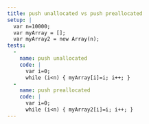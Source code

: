 ```yaml
---
title: push unallocated vs push preallocated
setup: |
  var n=10000;
  var myArray = [];
  var myArray2 = new Array(n);
tests:
  -
    name: push unallocated
    code: |
      var i=0;
      while (i<n) { myArray[i]=i; i++; }
  -
    name: push preallocated
    code: |
      var i=0;
      while (i<n) { myArray2[i]=i; i++; }
---
```


